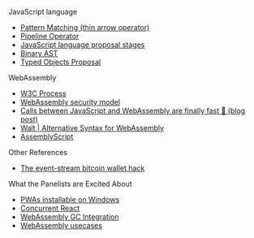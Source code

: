 JavaScript language
* [Pattern Matching (thin arrow operator)](https://github.com/tc39/proposal-pattern-matching)
* [Pipeline Operator](https://github.com/tc39/proposal-pipeline-operator)
* [JavaScript language proposal stages](https://tc39.github.io/process-document/)
* [Binary AST](https://github.com/tc39/proposal-binary-ast)
* [Typed Objects Proposal](https://github.com/tschneidereit/proposal-typed-objects/blob/master/explainer.md)

WebAssembly
* [W3C Process](https://github.com/WebAssembly/meetings/blob/master/process/phases.md)
* [WebAssembly security model](https://webassembly.org/docs/security/)
* [Calls between JavaScript and WebAssembly are finally fast 🎉 (blog post)](https://hacks.mozilla.org/2018/10/calls-between-javascript-and-webassembly-are-finally-fast-%F0%9F%8E%89/)
* [Walt | Alternative Syntax for WebAssembly](https://github.com/ballercat/walt)
* [AssemblyScript](https://github.com/AssemblyScript/assemblyscript)

Other References
* [The event-stream bitcoin wallet hack](https://blog.npmjs.org/post/180565383195/details-about-the-event-stream-incident)

What the Panelists are Excited About
* [PWAs installable on Windows](https://developer.microsoft.com/en-us/windows/pwa)
* [Concurrent React](https://github.com/sw-yx/fresh-concurrent-react)
* [WebAssembly GC Integration](https://github.com/WebAssembly/gc/blob/master/proposals/gc/Overview.md)
* [WebAssembly usecases](https://webassembly.org/docs/use-cases/)
